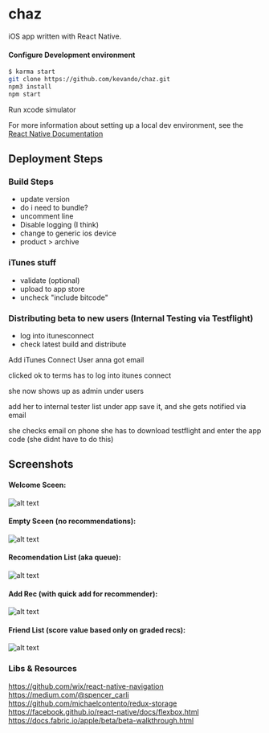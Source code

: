 # chaz
iOS app written with React Native.

#### Configure Development environment

```sh
$ karma start
git clone https://github.com/kevando/chaz.git
npm3 install
npm start
```
Run xcode simulator

For more information about setting up a local dev environment, see the [React Native Documentation](https://facebook.github.io/react-native/docs/getting-started.html#content)

## Deployment Steps
### Build Steps
 - update version
 - do i need to bundle?
 - uncomment line
 - Disable logging (I think)
 - change to generic ios device
 - product > archive

### iTunes stuff
 - validate (optional)
 - upload to app store
 - uncheck "include bitcode"

### Distributing beta to new users (Internal Testing via Testflight)
 - log into itunesconnect
 - check latest build and distribute

 Add iTunes Connect User
 anna got email

 clicked ok to terms
 has to log into itunes connect

 she now shows up as admin under users

 add her to internal tester list under app
 save it, and she gets notified via email

 she checks email on phone
 she has to download testflight
 and enter the app code (she didnt have to do this)

## Screenshots

#### Welcome Sceen:
![alt text][welcome]

#### Empty Sceen (no recommendations):
![alt text][empty]

#### Recomendation List (aka queue):
![alt text][list]

#### Add Rec (with quick add for recommender):
![alt text][add rec]

#### Friend List (score value based only on graded recs):
![alt text][friend list]

[welcome]: https://i.imgur.com/0rM849v.png "Welcome Screen"
[empty]: https://i.imgur.com/ONu91qL.png "Empty Screen"
[list]: https://i.imgur.com/bTAd5Ib.png "Rec List"
[add rec]: https://i.imgur.com/Rey2jLN.png "Rec Add"
[friend list]: https://i.imgur.com/nelxzjt.png "Friend List"



### Libs & Resources
https://github.com/wix/react-native-navigation
https://medium.com/@spencer_carli
https://github.com/michaelcontento/redux-storage
https://facebook.github.io/react-native/docs/flexbox.html
https://docs.fabric.io/apple/beta/beta-walkthrough.html

